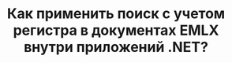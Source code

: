 ---
############################# Static ############################
layout: "auto-gen-gist"
draft: false
path: "ru/search/net/case-sensitive/emlx/"
otherformats: PDF DOC DOT DOCX DOCM DOTX DOTM TXT ODT OTT RTF XLS XLT XLSX XLSM XLSB XLTX XLTM XLA XLAM ODS OTS CSV TSV XML PPT PPS POT PPTX PPTM POTX POTM PPSX PPSM ODP PST OST EML MSG ONE ZIP XHTML MHTML MD CHM EPUB  FB2 

############################# Head ############################
head_title: "Применить поиск текста с учетом регистра в документах EMLX через .NET"
head_description: "GroupDocs.Search .NET API позволяет программистам применять текстовый поиск с учетом регистра и находить точную последовательность слов в документах EMLX через .NET API."

############################# Header ############################
title: "Как применить поиск с учетом регистра в документах EMLX внутри приложений .NET?"
description: "GroupDocs.Search .NET API позволяет разработчикам программного обеспечения применять текстовый поиск с учетом регистра в различных типах документов, таких как PDF, HTML, DOCX, PPTX, XLSX и других, внутри приложений .NET."

######################### Download Button #######################
button:
    enable: true

############################# About ############################
about:
    enable: true
    title: "Что такое поиск с учетом регистра и как его добиться с помощью .NET?"
    content: |
     Существует множество полезных методов поиска, которые могут помочь пользователям искать в различных типах документов определенную комбинацию слов или других данных. Поиск с учетом регистра — это очень полезный метод, который позволяет пользователям искать документы и веб-страницы независимо от того, считаются ли прописные и строчные буквы разными или одинаковыми. Например, «Компьютер», «компьютер» и «КОМПЬЮТЕР» будут рассматриваться как разные слова, потому что буква «С» в первом случае заглавная, во втором — строчная, а в третьем — все прописные. GroupDocs.Search для .NET — это удобный высокопроизводительный API для поиска документов, который позволяет разработчикам программного обеспечения создавать программные приложения и инструменты для выполнения текстового поиска, а также с легкостью индексировать документы. API обеспечивает поддержку некоторых из наиболее часто используемых форматов файлов, таких как PDF, HTML, электронная почта Outlook, Microsoft Office Word, листы Excel, презентации PowerPoint, Outlook MSG, PST и многие другие. Еще одна полезная функция заключается в том, что он может идентифицировать поисковые запросы, написанные на языке, который не соответствует вашей раскладке клавиатуры.

############################# content ############################
steps:
    enable: true
    block:
    - title_left: "Выполнение поиска с учетом регистра в документах EMLX через .NET"
      content_left: |
       GroupDocs.Search .NET API позволяет программистам добавлять функции поиска с учетом регистра в свои собственные приложения C# .NET. В следующем примере кода .NET показано, как добиться поиска с учетом регистра с помощью запроса в текстовой форме в файлах EMLX всего за пару строк кода.

      title_right: "Применить поиск с учетом регистра в документах EMLX"
      content_right: |
         * Определите путь к индексной папке, а также к папке документов.
         * Создайте индекс в указанной папке, вызвав экземпляр класса [Index](https://apireference.groupdocs.com/search/net/groupdocs.search/index/constructors/2).
         * Индексирование документов из указанной папки путем вызова экземпляра класса [Add](https://apireference.groupdocs.com/search/net/groupdocs.search.index/add/methods/1)
         * Инициализирует новый экземпляр класса [SearchOptions](https://apireference.groupdocs.com/search/net/groupdocs.search.options/searchoptions).
         * Включение поиска с учетом регистраb путем вызова метода [UseCaseSensitiveSearch](https://apireference.groupdocs.com/search/net/groupdocs.search.options/searchoptions/properties/usecasesensitivesearch)
         * Определить строку поиска и начать поиск
         
        
      gisthash: "805df69ebb1145d5c15c212431de1395"
      gistfile: "case-sensitive_in_text_queries_dotnet.cs"

    - title_left: "Выполнение поиска с учетом регистра в форме объекта через .NET"
      content_left: |
        GroupDocs.Search .NET дает разработчикам программного обеспечения возможность находить слова с учетом прописных и строчных букв внутри приложения .NET. В следующем примере кода .NET показано, как применять поиск с учетом регистра с запросом в форме объекта в документах EMLX.

      title_right: "Сделать поиск с учетом регистра в документах EMLX"
      content_right: |
        * Определите путь к индексной папке, а также к папке документов.
        * Создайте индекс в указанной папке, вызвав экземпляр класса [Index](https://apireference.groupdocs.com/search/net/groupdocs.search/index/constructors/2).
        * Индексирование документов из указанной папки путем вызова экземпляра класса [Add](https://apireference.groupdocs.com/search/net/groupdocs.search.index/add/methods/1)
        * Инициализирует новый экземпляр класса [SearchOptions](https://apireference.groupdocs.com/search/net/groupdocs.search.options/searchoptions).
        * Включение поиска с учетом регистраb путем вызова метода [UseCaseSensitiveSearch](https://apireference.groupdocs.com/search/net/groupdocs.search.options/searchoptions/properties/usecasesensitivesearch)
        * Создание поискового запроса в объектной форме путем вызова метода [CreateWordQuery](https://apireference.groupdocs.com/search/net/groupdocs.search/searchquery/methods/createwordquery)
        * Начать поиск и отображать результаты поиска
     
      gisthash: "846d0dd11f88a59d62f083e33e84286b"
      gistfile: "case-sensitive_search_in_object_queries_dotnet.cs"

    - title_left: "Системные Требования"
      content_left: |
       GroupDocs.Search для .NET поддерживается на всех основных платформах и операционных системах. Чтобы ознакомиться с полным руководством по системным требованиям, посетите [системные требования](https://docs.groupdocs.com/search/net/system-requirements/) перед выполнением приведенного ниже кода. Убедитесь, что на вашем компьютере установлены следующие предварительные требования. система:
         * Операционные системы: Microsoft Windows, Linux, MacOS
         * Среда разработки: Visual Studio, Xamarin, MonoDevelop и т. д.
         * Фреймворки: .NET Framework, .NET Standard, .NET Core, Mono
         * Получите последнюю версию GroupDocs.Search для .NET API из [NuGet](https://www.nuget.org/packages/GroupDocs.search/)
        
      title_right: "Зачем использовать GroupDocs.Search"
      content_right: |
        * Создание поискового индекса как в памяти, так и на диске.
        * Возможность индексации из файла, потока или структуры.
        * Поддержка индексирования защищенных паролем документов.
        * Поддержка слияния нескольких индексов.
        * Фильтровать документ во время поисковой индексации.
        * Поддержка проверки орфографии во время поиска.
        * Смешанные символы полностью поддерживаются
        * Объединение различных типов поиска в один поисковый запрос.
        * Поддержка простого поиска слов и регулярных выражений
        * Полная поддержка замены псевдонимов в поисковых запросах.

demos:
    enable: true
        

more_formats:
    enable: true


back_to_top:
    enable: true
---